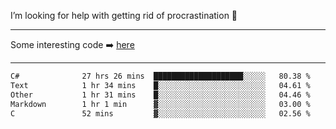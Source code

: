 I’m looking for help with getting rid of procrastination 🤔

-----

Some interesting code :arrow_right: [here](https://github.com/zhen8838/playground)

-----

<!--START_SECTION:waka-->

```txt
C#              27 hrs 26 mins  ████████████████████░░░░░   80.38 %
Text            1 hr 34 mins    █░░░░░░░░░░░░░░░░░░░░░░░░   04.61 %
Other           1 hr 31 mins    █░░░░░░░░░░░░░░░░░░░░░░░░   04.46 %
Markdown        1 hr 1 min      ▓░░░░░░░░░░░░░░░░░░░░░░░░   03.00 %
C               52 mins         ▓░░░░░░░░░░░░░░░░░░░░░░░░   02.56 %
```

<!--END_SECTION:waka-->

<!--
**zhen8838/zhen8838** is a ✨ _special_ ✨ repository because its `README.md` (this file) appears on your GitHub profile.

Here are some ideas to get you started:

- 🔭 I’m currently working on ...
- 🌱 I’m currently learning ...
- 👯 I’m looking to collaborate on ...
 ...
- 💬 Ask me about ...
- 📫 How to reach me: ...
- 😄 Pronouns: ...
- ⚡ Fun fact: ...
-->
